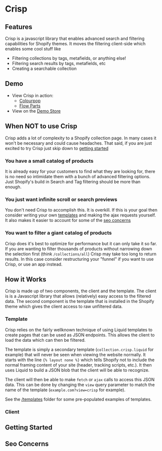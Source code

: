 # Crisp

## Features

Crisp is a javascript library that enables advanced search and filtering capabilities for Shopify themes. It moves the filtering client-side which enables some cool stuff like

- Filtering collections by tags, metafields, or anything else!
- Filtering search results by tags, metafields, etc
- Creating a searchable collection

## Demo

- View Crisp in action:
    - [Colourpop](https://colourpop.com/collections/best-sellers)
    - [Flow Parts](https://flowparts.com/collections/all)
- View on the [Demo Store](https://todo.com)

## When **NOT** to use Crisp

Crisp adds a lot of complexity to a Shopify collection page. In many cases it won't be necessary and could cause headaches. That said, if you are just excited to try Crisp just skip down to [getting started](#getting-started)

### You have a small catalog of products

It is already easy for your customers to find what they are looking for, there is no need so intimidate them with a bunch of advanced filtering options. Just Shopify's build in Search and Tag filtering should be more than enough.

### You just want infinite scroll or search previews

You don't need Crisp to accomplish this. It is overkill. If this is your goal then consider writing your own [templates](#templates) and making the ajax requests yourself. It also makes it easier to account for some of the [seo concerns](#seo-concerns)

### You want to filter a giant catalog of products

Crisp does it's best to optimize for performance but it can only take it so far. If you are wanting to filter thousands of products without narrowing down the selection first (think `/collections/all`) Crisp may take too long to return results. In this case consider restructuring your "funnel" if you want to use Crisp, or use an app instead.

## How it Works

Crisp is made up of two components, the client and the template. The client is is a Javascript library that allows (relatively) easy access to the filtered data. The second component is the template that is installed in the Shopify theme which gives the client access to raw unfiltered data.

### Template

Crisp relies on the fairly wellknown technique of using Liquid templates to create pages that can be used as JSON endpoints. This allows the client to load the data which can then be filtered.

The template is simply a secondary template (`collection.crisp.liquid` for example) that will never be seen when viewing the website normally. It starts with the line `{% layout none %}` which tells Shopify not to include the normal framing content of your site (header, tracking scripts, etc.). It then uses Liquid to build a JSON blob that the client will be able to recognize.

The client will then be able to make `fetch` or `ajax` calls to access this JSON data. This can be done by changing the `view` query parameter to match the name of the template (`example.com?view=crisp` for example).

See the [/templates](/templates) folder for some pre-populated examples of templates.

### Client




## Getting Started

## Seo Concerns

